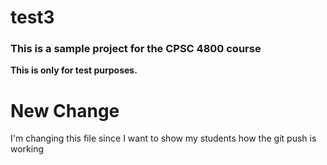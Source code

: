 # test3

### This is a sample project for the CPSC 4800 course
**This is only for test purposes.**

# New Change
I'm changing this file since I want to show my students how the git push is working
